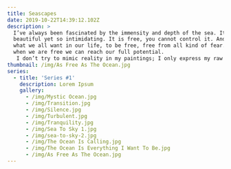 ```yaml
---
title: Seascapes
date: 2019-10-22T14:39:12.102Z
description: >
  I’ve always been fascinated by the immensity and depth of the sea. It’s
  beautiful yet so intimidating. It is free, you cannot control it. And this is
  what we all want in our life, to be free, free from all kind of fear. Only
  when we are free we can reach our full potential. 
   I don’t try to mimic reality in my paintings; I only express my raw emotions. For me, the smell of the sea, sound of the crashing waves and the depth of the sea is freeing and refreshing. I use texture in my paintings to evolve a sense of raw emotion. Dimensions and depths are produced by the formation of multiple layers. The use of heavy texture helps me to create a strong composition.
thumbnail: /img/As Free As The Ocean.jpg
series:
  - title: 'Series #1'
    description: Lorem Ipsum
    gallery:
      - /img/Mystic Ocean.jpg
      - /img/Transition.jpg
      - /img/Silence.jpg
      - /img/Turbulent.jpg
      - /img/Tranquility.jpg
      - /img/Sea To Sky 1.jpg
      - /img/sea-to-sky-2.jpg
      - /img/The Ocean Is Calling.jpg
      - /img/The Ocean Is Everything I Want To Be.jpg
      - /img/As Free As The Ocean.jpg
---
```


